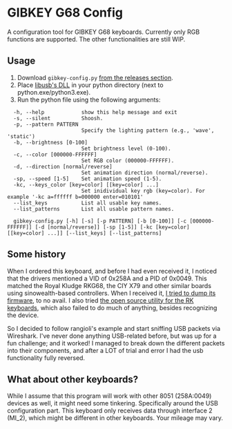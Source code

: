 # GIBKEY G68 Config
A configuration tool for GIBKEY G68 keyboards. Currently only RGB functions are supported. The other functionalities are still WIP.

## Usage
1. Download `gibkey-config.py` [from the releases section](https://github.com/mpaterakis/GIBKEY-G68-Config/releases/latest).
2. Place [libusb's DLL](https://github.com/libusb/libusb/releases/latest) in your python directory (next to python.exe/python3.exe).
3. Run the python file using the following arguments:
```
  -h, --help            show this help message and exit
  -s, --silent          Shoosh.
  -p, --pattern PATTERN
                        Specify the lighting pattern (e.g., 'wave', 'static')
  -b, --brightness [0-100]
                        Set brightness level (0-100).
  -c, --color [000000-FFFFFF]
                        Set RGB color (000000-FFFFFF).
  -d, --direction [normal/reverse]
                        Set animation direction (normal/reverse).
  -sp, --speed [1-5]    Set animation speed (1-5).
  -kc, --keys_color [key=color] [[key=color] ...]
                        Set inidividual key rgb (key=color). For example '-kc a=ffffff b=000000 enter=010101'
  --list_keys           List all usable key names.
  --list_patterns       List all usable pattern names.

  gibkey-config.py [-h] [-s] [-p PATTERN] [-b [0-100]] [-c [000000-FFFFFF]] [-d [normal/reverse]] [-sp [1-5]] [-kc [key=color] [[key=color] ...]] [--list_keys] [--list_patterns]
```

## Some history
When I ordered this keyboard, and before I had even received it, I noticed that the drivers mentioned a VID of 0x258A and a PID of 0x0049. This matched the Royal Kludge RKG68, the CIY X79 and other similar boards using sinowealth-based controllers.
When I received it, [I tried to dump its firmware](https://github.com/carlossless/sinowealth-kb-tool/issues/95), to no avail. I also tried [the open source utility for the RK keyboards](https://github.com/rnayabed/rangoli), which also failed to do much of anything, besides recognizing the device.

So I decided to follow rangioli's example and start sniffing USB packets via Wireshark. I've never done anything USB-related before, but was up for a fun challenge; and it worked! I managed to break down the different packets into their components, and after a LOT of trial and error I had the usb functionality fully reversed.

## What about other keyboards?
While I assume that this program will work with other 8051 (258A:0049) devices as well, it might need some tinkering. Specifically around the USB configuration part. This keyboard only receives data through interface 2 (MI_2), which might be different in other keyboards. Your mileage may vary.